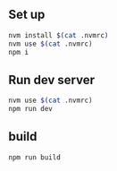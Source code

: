 ## Set up
```bash
nvm install $(cat .nvmrc)
nvm use $(cat .nvmrc)
npm i
```

## Run dev server
```bash
nvm use $(cat .nvmrc)
npm run dev
```

## build
```bash
npm run build
```